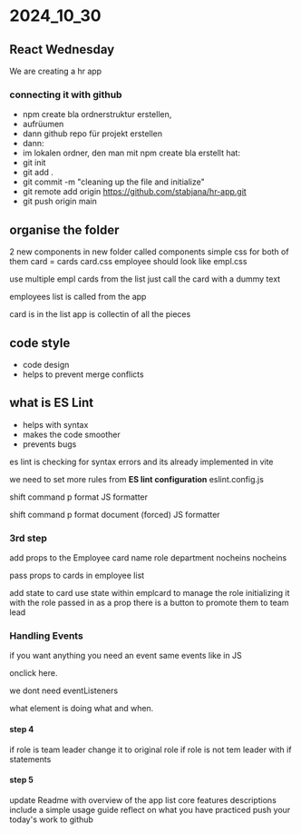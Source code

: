 # 2024_10_30

## React Wednesday

We are creating a hr app

### connecting it with github

- npm create bla ordnerstruktur erstellen,
- aufrüumen
- dann github repo für projekt erstellen
- dann:
- im lokalen ordner, den man mit npm create bla erstellt hat:
- git init
- git add .
- git commit -m "cleaning up the file and initialize"
- git remote add origin https://github.com/stabjana/hr-app.git
- git push origin main

## organise the folder

2 new components in new folder called components
simple css for both of them
card = cards card.css
employee should look like empl.css

use multiple empl cards from the list
just call the card with a dummy text

employees list is called from the app

card is in the list
app is collectin of all the pieces

## code style

- code design
- helps to prevent merge conflicts

## what is ES Lint

- helps with syntax
- makes the code smoother
- prevents bugs

es lint is checking for syntax errors and its already implemented in vite

we need to set more rules from **ES lint configuration**
eslint.config.js

shift command p
format
JS formatter

shift command p
format document (forced)
JS formatter

### 3rd step

add props to the Employee card
name role department nocheins nocheins

pass props to cards in employee list

add state to card
use state within emplcard to manage the role initializing it with the role passed in as a prop
there is a button to promote them to team lead

### Handling Events

if you want anything you need an event
same events like in JS

onclick here.

we dont need eventListeners

what element is doing what and when.

#### step 4

if role is team leader change it to original role
if role is not tem leader
with if statements

#### step 5

update Readme with overview of the app
list core features descriptions
include a simple usage guide
reflect on what you have practiced
push your today's work to github

